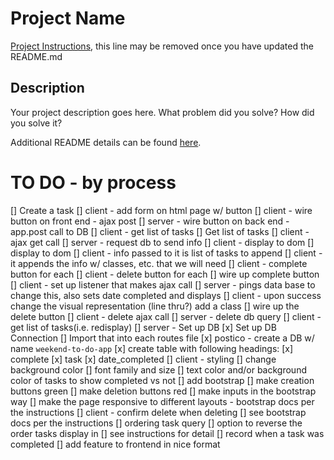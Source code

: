 # Project Name

[Project Instructions](./INSTRUCTIONS.md), this line may be removed once you have updated the README.md

## Description

Your project description goes here. What problem did you solve? How did you solve it?

Additional README details can be found [here](https://github.com/PrimeAcademy/readme-template/blob/master/README.md).

# TO DO - by process
[] Create a task
    [] client - add form on html page w/ button
    [] client - wire button on front end - ajax post
    [] server - wire button on back end - app.post call to DB
    [] client - get list of tasks
[] Get list of tasks
    [] client - ajax get call
    [] server - request db to send info
    [] client - display to dom
[] display to dom
    [] client - info passed to it is list of tasks to append
    [] client - it appends the info w/ classes, etc. that we will need
    [] client - complete button for each
    [] client - delete button for each
[] wire up complete button
    [] client - set up listener that makes ajax call
    [] server - pings data base to change this, also sets date completed and displays 
    [] client - upon success change the visual representation (line thru?) add a class
[] wire up the delete button
    [] client - delete ajax call
    [] server - delete db query
    [] client - get list of tasks(i.e. redisplay)
[] server - Set up DB
    [x] Set up DB Connection
    [] Import that into each routes file
    [x] postico - create a DB w/ name `weekend-to-do-app`
        [x] create table with following headings:
            [x] complete
            [x] task
            [x] date_completed
[] client - styling
    [] change background color
    [] font family and size
    [] text color and/or background color of tasks to show completed vs not
    [] add bootstrap 
        [] make creation buttons green
        [] make deletion buttons red
        [] make inputs in the bootstrap way
        [] make the page responsive to different layouts - bootstrap docs per the instructions
[] client - confirm delete when deleting
    [] see bootstrap docs per the instructions
[] ordering task query
    [] option to reverse the order tasks display in
    [] see instructions for detail
[] record when a task was completed
    [] add feature to frontend in nice format
